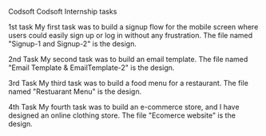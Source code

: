 Codsoft
Codsoft Internship tasks

1st task
My first task was to build a signup flow for the mobile screen where users could easily sign up or log in without any frustration. The file named "Signup-1 and Signup-2" is the design.

2nd Task
My second task was to build an email template. The file named "Email Template & EmailTemplate-2" is the design.

3rd Task
My third task was to build a food menu for a restaurant. The file named "Restuarant Menu" is the design.

4th Task
My fourth task was to build an e-commerce store, and I have designed an online clothing store. The file "Ecomerce website" is the design.
